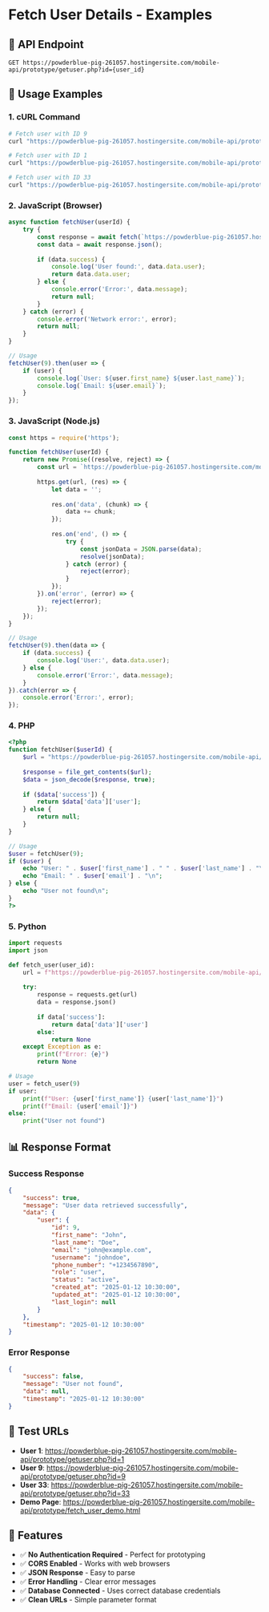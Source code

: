 # Fetch User Details - Examples

## 🚀 API Endpoint
```
GET https://powderblue-pig-261057.hostingersite.com/mobile-api/prototype/getuser.php?id={user_id}
```

## 📱 Usage Examples

### 1. cURL Command
```bash
# Fetch user with ID 9
curl "https://powderblue-pig-261057.hostingersite.com/mobile-api/prototype/getuser.php?id=9"

# Fetch user with ID 1
curl "https://powderblue-pig-261057.hostingersite.com/mobile-api/prototype/getuser.php?id=1"

# Fetch user with ID 33
curl "https://powderblue-pig-261057.hostingersite.com/mobile-api/prototype/getuser.php?id=33"
```

### 2. JavaScript (Browser)
```javascript
async function fetchUser(userId) {
    try {
        const response = await fetch(`https://powderblue-pig-261057.hostingersite.com/mobile-api/prototype/getuser.php?id=${userId}`);
        const data = await response.json();
        
        if (data.success) {
            console.log('User found:', data.data.user);
            return data.data.user;
        } else {
            console.error('Error:', data.message);
            return null;
        }
    } catch (error) {
        console.error('Network error:', error);
        return null;
    }
}

// Usage
fetchUser(9).then(user => {
    if (user) {
        console.log(`User: ${user.first_name} ${user.last_name}`);
        console.log(`Email: ${user.email}`);
    }
});
```

### 3. JavaScript (Node.js)
```javascript
const https = require('https');

function fetchUser(userId) {
    return new Promise((resolve, reject) => {
        const url = `https://powderblue-pig-261057.hostingersite.com/mobile-api/prototype/getuser.php?id=${userId}`;
        
        https.get(url, (res) => {
            let data = '';
            
            res.on('data', (chunk) => {
                data += chunk;
            });
            
            res.on('end', () => {
                try {
                    const jsonData = JSON.parse(data);
                    resolve(jsonData);
                } catch (error) {
                    reject(error);
                }
            });
        }).on('error', (error) => {
            reject(error);
        });
    });
}

// Usage
fetchUser(9).then(data => {
    if (data.success) {
        console.log('User:', data.data.user);
    } else {
        console.error('Error:', data.message);
    }
}).catch(error => {
    console.error('Error:', error);
});
```

### 4. PHP
```php
<?php
function fetchUser($userId) {
    $url = "https://powderblue-pig-261057.hostingersite.com/mobile-api/prototype/getuser.php?id=" . $userId;
    
    $response = file_get_contents($url);
    $data = json_decode($response, true);
    
    if ($data['success']) {
        return $data['data']['user'];
    } else {
        return null;
    }
}

// Usage
$user = fetchUser(9);
if ($user) {
    echo "User: " . $user['first_name'] . " " . $user['last_name'] . "\n";
    echo "Email: " . $user['email'] . "\n";
} else {
    echo "User not found\n";
}
?>
```

### 5. Python
```python
import requests
import json

def fetch_user(user_id):
    url = f"https://powderblue-pig-261057.hostingersite.com/mobile-api/prototype/getuser.php?id={user_id}"
    
    try:
        response = requests.get(url)
        data = response.json()
        
        if data['success']:
            return data['data']['user']
        else:
            return None
    except Exception as e:
        print(f"Error: {e}")
        return None

# Usage
user = fetch_user(9)
if user:
    print(f"User: {user['first_name']} {user['last_name']}")
    print(f"Email: {user['email']}")
else:
    print("User not found")
```

## 📊 Response Format

### Success Response
```json
{
    "success": true,
    "message": "User data retrieved successfully",
    "data": {
        "user": {
            "id": 9,
            "first_name": "John",
            "last_name": "Doe",
            "email": "john@example.com",
            "username": "johndoe",
            "phone_number": "+1234567890",
            "role": "user",
            "status": "active",
            "created_at": "2025-01-12 10:30:00",
            "updated_at": "2025-01-12 10:30:00",
            "last_login": null
        }
    },
    "timestamp": "2025-01-12 10:30:00"
}
```

### Error Response
```json
{
    "success": false,
    "message": "User not found",
    "data": null,
    "timestamp": "2025-01-12 10:30:00"
}
```

## 🧪 Test URLs

- **User 1**: https://powderblue-pig-261057.hostingersite.com/mobile-api/prototype/getuser.php?id=1
- **User 9**: https://powderblue-pig-261057.hostingersite.com/mobile-api/prototype/getuser.php?id=9
- **User 33**: https://powderblue-pig-261057.hostingersite.com/mobile-api/prototype/getuser.php?id=33
- **Demo Page**: https://powderblue-pig-261057.hostingersite.com/mobile-api/prototype/fetch_user_demo.html

## 🔧 Features

- ✅ **No Authentication Required** - Perfect for prototyping
- ✅ **CORS Enabled** - Works with web browsers
- ✅ **JSON Response** - Easy to parse
- ✅ **Error Handling** - Clear error messages
- ✅ **Database Connected** - Uses correct database credentials
- ✅ **Clean URLs** - Simple parameter format

